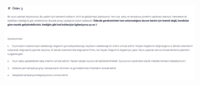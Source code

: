 
<img src = "https://github.com/Murathansolmaz1/JAVA_REACT_KAMP/blob/main/4.HaftaOdev_3%20-%20GameCenter/HW3.png" ></img>

